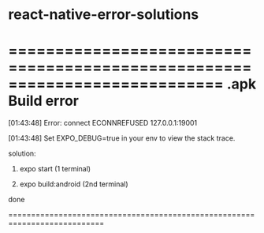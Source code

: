 # react-native-error-solutions

===========================================================================
                   .apk Build error
===========================================================================

[01:43:48] Error: connect ECONNREFUSED 127.0.0.1:19001

[01:43:48] Set EXPO_DEBUG=true in your env to view the stack trace.

solution:

1) expo start (1 terminal)

2) expo build:android (2nd terminal)

done

===========================================================================
